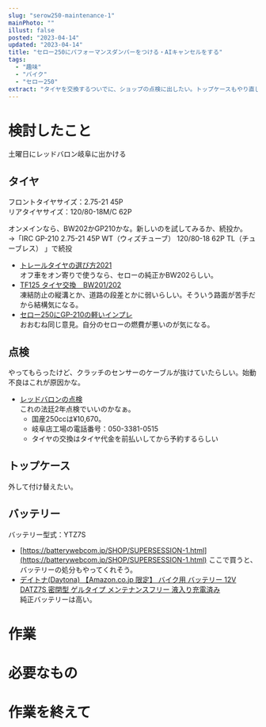 ```yaml
---
slug: "serow250-maintenance-1"
mainPhoto: ""
illust: false
posted: "2023-04-14"
updated: "2023-04-14"
title: "セロー250にパフォーマンスダンパーをつける・AIキャンセルをする"
tags:
  - "趣味"
  - "バイク"
  - "セロー250"
extract: "タイヤを交換するついでに、ショップの点検に出したい。トップケースもやり直したい。"
---
```


# 検討したこと

土曜日にレッドバロン岐阜に出かける

## タイヤ

フロントタイヤサイズ：2.75-21 45P   
リアタイヤサイズ：120/80-18M/C 62P

オンメインなら、BW202かGP210かな。新しいのを試してみるか、続投か。   
→「IRC GP-210
2.75-21 45P WT（ウィズチューブ）
120/80-18 62P TL（チューブレス）
」で続投

- [トレールタイヤの選び方2021](https://dbp-store.jp/%e3%83%88%e3%83%ac%e3%83%bc%e3%83%ab%e3%82%bf%e3%82%a4%e3%83%a4%e3%81%ae%e9%81%b8%e3%81%b3%e6%96%b92021/)  
   オフ車をオン寄りで使うなら、セローの純正かBW202らしい。
- [TF125 タイヤ交換　BW201/202](http://raimugi-shukai.blog.jp/archives/26303761.html)  
   凍結防止の縦溝とか、道路の段差とかに弱いらしい。そういう路面が苦手だから結構気になる。 
- [セロー250にGP-210の軽いインプレ](https://itohhhh.hatenablog.com/entry/2023/07/23/003723)  
   おおむね同じ意見。自分のセローの燃費が悪いのが気になる。

## 点検

やってもらったけど、クラッチのセンサーのケーブルが抜けていたらしい。始動不良はこれが原因かな。

- [レッドバロンの点検](https://www.redbaron.co.jp/service/inspection/)  
   これの法廷2年点検でいいのかなぁ。
   - 国産250ccは¥10,670。
   - 岐阜店工場の電話番号：050-3381-0515
   - タイヤの交換はタイヤ代金を前払いしてから予約するらしい

## トップケース

外して付け替えたい。

## バッテリー

バッテリー型式：YTZ7S

- [https://batterywebcom.jp/SHOP/SUPERSESSION-1.html](https://batterywebcom.jp/SHOP/SUPERSESSION-1.html) 
   ここで買うと、バッテリーの処分もやってくれそう。
- [デイトナ(Daytona) 【Amazon.co.jp 限定】 バイク用 バッテリー 12V DATZ7S 密閉型 ゲルタイプ メンテナンスフリー 液入り充電済み](https://www.amazon.co.jp/%E3%83%87%E3%82%A4%E3%83%88%E3%83%8A-Daytona-%E3%80%90Amazon-co-jp-%E3%83%A1%E3%83%B3%E3%83%86%E3%83%8A%E3%83%B3%E3%82%B9%E3%83%95%E3%83%AA%E3%83%BC-%E6%B6%B2%E5%85%A5%E3%82%8A%E5%85%85%E9%9B%BB%E6%B8%88%E3%81%BF/dp/B0CGRG82CK/ref=sr_1_7?__mk_ja_JP=%E3%82%AB%E3%82%BF%E3%82%AB%E3%83%8A&crid=18PCIXKJGKQGT&dib=eyJ2IjoiMSJ9.r8FN5WONqqvYTBA53Y2ijoLtvCbJhNmm9JrLQjmgYPlkX-p3ufE-KPOJURp2x7wreUjBklqUNOaYT6yn6TnlMzCRONnOGZeaWTJZvifUIHVOEegPpaj8SlDP76KZOjDARYtnSNGAN_lUj5tBqLXEWXQdtL7xr90DlluMWmbbBU95tYOfaM92u1w4mLpmTKhj-vlawyaO_ZvShLHKD2CnVg_I7ssjHh8x04VnlAXW6ea_qAnnXCSa9g9WrU2ErVwWUgq11_1w5Mm7oh_a04GTHdG073b6tkTdbWL5woXre94.wNctEmZInrm094UyXDln-8c9lodZtIRHqnFFYbcIK84&dib_tag=se&keywords=YTZ7S&qid=1713420196&sprefix=ytz7s%2Caps%2C186&sr=8-7)     
   純正バッテリーは高い。

# 作業

# 必要なもの


# 作業を終えて

